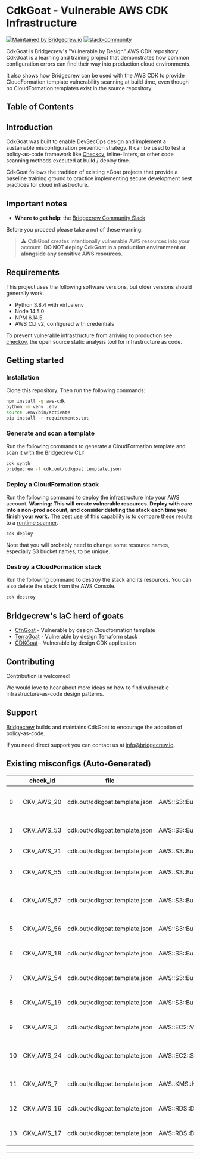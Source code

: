 # CdkGoat - Vulnerable AWS CDK Infrastructure

[![Maintained by Bridgecrew.io](https://img.shields.io/badge/maintained%20by-bridgecrew.io-blueviolet)](https://bridge.dev/2WBms5Q)
[![slack-community](https://slack.bridgecrew.io/badge.svg)](https://slack.bridgecrew.io/?utm_source=github&utm_medium=organic_oss&utm_campaign=cdkgoat)

CdkGoat is Bridgecrew's "Vulnerable by Design" AWS CDK repository.
CdkGoat is a learning and training project that demonstrates how common configuration errors can find their way into production cloud environments.

It also shows how Bridgecrew can be used with the AWS CDK to provide CloudFormation template vulnerability scanning at build time, even though no CloudFormation templates exist in the source repository.

## Table of Contents


## Introduction

CdkGoat was built to enable DevSecOps design and implement a sustainable misconfiguration prevention strategy. It can be used to test a policy-as-code framework like [Checkov](https://github.com/bridgecrewio/checkov/), inline-linters, or other code scanning methods executed at build / deploy time.

CdkGoat follows the tradition of existing *Goat projects that provide a baseline training ground to practice implementing secure development best practices for cloud infrastructure.

## Important notes

* **Where to get help:** the [Bridgecrew Community Slack](https://codified-security.herokuapp.com/)

Before you proceed please take a not of these warning:
> :warning: CdkGoat creates intentionally vulnerable AWS resources into your account. **DO NOT deploy CdkGoat in a production environment or alongside any sensitive AWS resources.**

## Requirements

This project uses the following software versions, but older versions should generally work.

* Python 3.8.4 with virtualenv
* Node 14.5.0
* NPM 6.14.5
* AWS CLI v2, configured with credentials

To prevent vulnerable infrastructure from arriving to production see: [checkov](https://github.com/bridgecrewio/checkov/), the open source static analysis tool for infrastructure as code.

## Getting started

### Installation
Clone this repository. Then run the following commands:

```bash
npm install -g aws-cdk
python -m venv .env
source .env/bin/activate
pip install -r requirements.txt
```

### Generate and scan a template

Run the following commands to generate a CloudFormation template and scan it with the Bridgecrew CLI:

```bash
cdk synth
bridgecrew -f cdk.out/cdkgoat.template.json
```

### Deploy a CloudFormation stack

Run the following command to deploy the infrastructure into your AWS account. **Warning: This will create vulnerable resources. Deploy with care into a non-prod account, and consider deleting the stack each time you finish your work.** The best use of this capability is to compare these results to a [runtime scanner](https://bridgecrew.cloud).

```bash
cdk deploy
```

Note that you will probably need to change some resource names, especially S3 bucket names, to be unique.

### Destroy a CloudFormation stack

Run the following command to destroy the stack and its resources. You can also delete the stack from the AWS Console.

```bash
cdk destroy
```

## Bridgecrew's IaC herd of goats

* [CfnGoat](https://github.com/bridgecrewio/cfngoat) - Vulnerable by design Cloudformation template
* [TerraGoat](https://github.com/bridgecrewio/terragoat) - Vulnerable by design Terraform stack
* [CDKGoat](https://github.com/bridgecrewio/cdkgoat) - Vulnerable by design CDK application

## Contributing

Contribution is welcomed!

We would love to hear about more ideas on how to find vulnerable infrastructure-as-code design patterns.

## Support

[Bridgecrew](https://bridge.dev/2WBms5Q) builds and maintains CdkGoat to encourage the adoption of policy-as-code.

If you need direct support you can contact us at [info@bridgecrew.io](mailto:info@bridgecrew.io).

## Existing misconfigs (Auto-Generated)
|    | check_id   | file                          | resource                            | check_name                                                        | guideline                                                           |
|----|------------|-------------------------------|-------------------------------------|-------------------------------------------------------------------|---------------------------------------------------------------------|
|  0 | CKV_AWS_20 | cdk.out/cdkgoat.template.json | AWS::S3::Bucket.mycdkbucketC801BBDD | Ensure the S3 bucket does not allow READ permissions to everyone  | https://docs.bridgecrew.io/docs/s3_1-acl-read-permissions-everyone  |
|  1 | CKV_AWS_53 | cdk.out/cdkgoat.template.json | AWS::S3::Bucket.mycdkbucketC801BBDD | Ensure S3 bucket has block public ACLS enabled                    | https://docs.bridgecrew.io/docs/bc_aws_s3_19                        |
|  2 | CKV_AWS_21 | cdk.out/cdkgoat.template.json | AWS::S3::Bucket.mycdkbucketC801BBDD | Ensure the S3 bucket has versioning enabled                       | https://docs.bridgecrew.io/docs/s3_16-enable-versioning             |
|  3 | CKV_AWS_55 | cdk.out/cdkgoat.template.json | AWS::S3::Bucket.mycdkbucketC801BBDD | Ensure S3 bucket has ignore public ACLs enabled                   | https://docs.bridgecrew.io/docs/bc_aws_s3_21                        |
|  4 | CKV_AWS_57 | cdk.out/cdkgoat.template.json | AWS::S3::Bucket.mycdkbucketC801BBDD | Ensure the S3 bucket does not allow WRITE permissions to everyone | https://docs.bridgecrew.io/docs/s3_2-acl-write-permissions-everyone |
|  5 | CKV_AWS_56 | cdk.out/cdkgoat.template.json | AWS::S3::Bucket.mycdkbucketC801BBDD | Ensure S3 bucket has 'restrict_public_bucket' enabled             | https://docs.bridgecrew.io/docs/bc_aws_s3_22                        |
|  6 | CKV_AWS_18 | cdk.out/cdkgoat.template.json | AWS::S3::Bucket.mycdkbucketC801BBDD | Ensure the S3 bucket has access logging enabled                   | https://docs.bridgecrew.io/docs/s3_13-enable-logging                |
|  7 | CKV_AWS_54 | cdk.out/cdkgoat.template.json | AWS::S3::Bucket.mycdkbucketC801BBDD | Ensure S3 bucket has block public policy enabled                  | https://docs.bridgecrew.io/docs/bc_aws_s3_20                        |
|  8 | CKV_AWS_19 | cdk.out/cdkgoat.template.json | AWS::S3::Bucket.mycdkbucketC801BBDD | Ensure the S3 bucket has server-side-encryption enabled           | https://docs.bridgecrew.io/docs/s3_14-data-encrypted-at-rest        |
|  9 | CKV_AWS_3  | cdk.out/cdkgoat.template.json | AWS::EC2::Volume.vol100D23AE3       | Ensure all data stored in the EBS is securely encrypted           | https://docs.bridgecrew.io/docs/general_3-encrypt-eps-volume        |
| 10 | CKV_AWS_24 | cdk.out/cdkgoat.template.json | AWS::EC2::SecurityGroup.sg15CEFF4E3 | Ensure no security groups allow ingress from 0.0.0.0:0 to port 22 | https://docs.bridgecrew.io/docs/networking_1-port-security          |
| 11 | CKV_AWS_7  | cdk.out/cdkgoat.template.json | AWS::KMS::Key.kms1045C8EFE          | Ensure rotation for customer created CMKs is enabled              | https://docs.bridgecrew.io/docs/logging_8                           |
| 12 | CKV_AWS_16 | cdk.out/cdkgoat.template.json | AWS::RDS::DBInstance.rds1E1302D19   | Ensure all data stored in the RDS is securely encrypted at rest   | https://docs.bridgecrew.io/docs/general_4                           |
| 13 | CKV_AWS_17 | cdk.out/cdkgoat.template.json | AWS::RDS::DBInstance.rds1E1302D19   | Ensure all data stored in the RDS bucket is not public accessible | https://docs.bridgecrew.io/docs/public_2                            |


---


